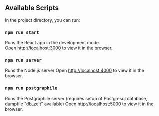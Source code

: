 ## Available Scripts

In the project directory, you can run:

### `npm run start`

Runs the React app in the development mode.\
Open [http://localhost:3000](http://localhost:3000) to view it in the browser.

### `npm run server`

Runs the Node.js server
Open [http://localhost:4000](http://localhost:4000) to view it in the browser.

### `npm run postgraphile`

Runs the Postgraphile server (requires setup of Postgresql database, dumpfile "db_zeit" available)
Open [http://localhost:5000](http://localhost:5000) to view it in the browser.
